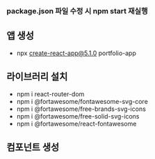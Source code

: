 ### package.json 파일 수정 시 npm start 재실행


## 앱 생성
- npx create-react-app@5.1.0 portfolio-app

## 라이브러리 설치
- npm i react-router-dom
- npm i @fortawesome/fontawesome-svg-core
- npm i @fortawesome/free-brands-svg-icons
- npm i @fortawesome/free-solid-svg-icons
- npm i @fortawesome/react-fontawesome


## 컴포넌트 생성
